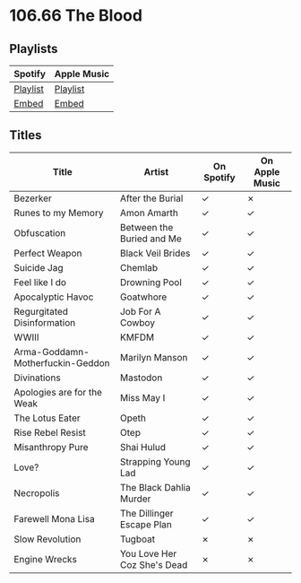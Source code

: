# 106.66 The Blood

## Playlists

| Spotify                                                                                                     | Apple Music                                                                                               |
| ----------------------------------------------------------------------------------------------------------- | --------------------------------------------------------------------------------------------------------- |
| [Playlist](https://open.spotify.com/user/marauderxtreme/playlist/3OvIlql6JokPvr6OAgTyqw)                    | [Playlist](https://itunes.apple.com/de/playlist/saints-row-the-third-106-66-the-blood/idpl.u-g3l1fMEbzdR) |
| [Embed](https://embed.spotify.com/?uri=spotify%3Auser%3Amarauderxtreme%3Aplaylist%3A3OvIlql6JokPvr6OAgTyqw) | [Embed](htps://tools.applemusic.com/embed/v1/playlist/pl.u-g3l1fMEbzdR)                                   |

## Titles

| Title                            | Artist                      | On Spotify | On Apple Music |
| -------------------------------- | --------------------------- | ---------- | -------------- |
| Bezerker                         | After the Burial            | ✓          | ✗              |
| Runes to my Memory               | Amon Amarth                 | ✓          | ✓              |
| Obfuscation                      | Between the Buried and Me   | ✓          | ✓              |
| Perfect Weapon                   | Black Veil Brides           | ✓          | ✓              |
| Suicide Jag                      | Chemlab                     | ✓          | ✓              |
| Feel like I do                   | Drowning Pool               | ✓          | ✓              |
| Apocalyptic Havoc                | Goatwhore                   | ✓          | ✓              |
| Regurgitated Disinformation      | Job For A Cowboy            | ✓          | ✓              |
| WWIII                            | KMFDM                       | ✓          | ✓              |
| Arma-Goddamn-Motherfuckin-Geddon | Marilyn Manson              | ✓          | ✓              |
| Divinations                      | Mastodon                    | ✓          | ✓              |
| Apologies are for the Weak       | Miss May I                  | ✓          | ✓              |
| The Lotus Eater                  | Opeth                       | ✓          | ✓              |
| Rise Rebel Resist                | Otep                        | ✓          | ✓              |
| Misanthropy Pure                 | Shai Hulud                  | ✓          | ✓              |
| Love?                            | Strapping Young Lad         | ✓          | ✓              |
| Necropolis                       | The Black Dahlia Murder     | ✓          | ✓              |
| Farewell Mona Lisa               | The Dillinger Escape Plan   | ✓          | ✓              |
| Slow Revolution                  | Tugboat                     | ✗          | ✗              |
| Engine Wrecks                    | You Love Her Coz She's Dead | ✗          | ✗              |

